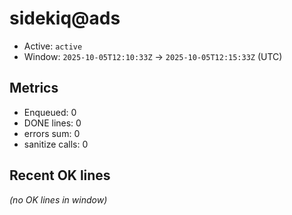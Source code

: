 # sidekiq@ads

- Active: `active`
- Window: `2025-10-05T12:10:33Z` → `2025-10-05T12:15:33Z` (UTC)

## Metrics
- Enqueued: 0
- DONE lines: 0
- errors sum: 0
- sanitize calls: 0

## Recent OK lines
_(no OK lines in window)_
